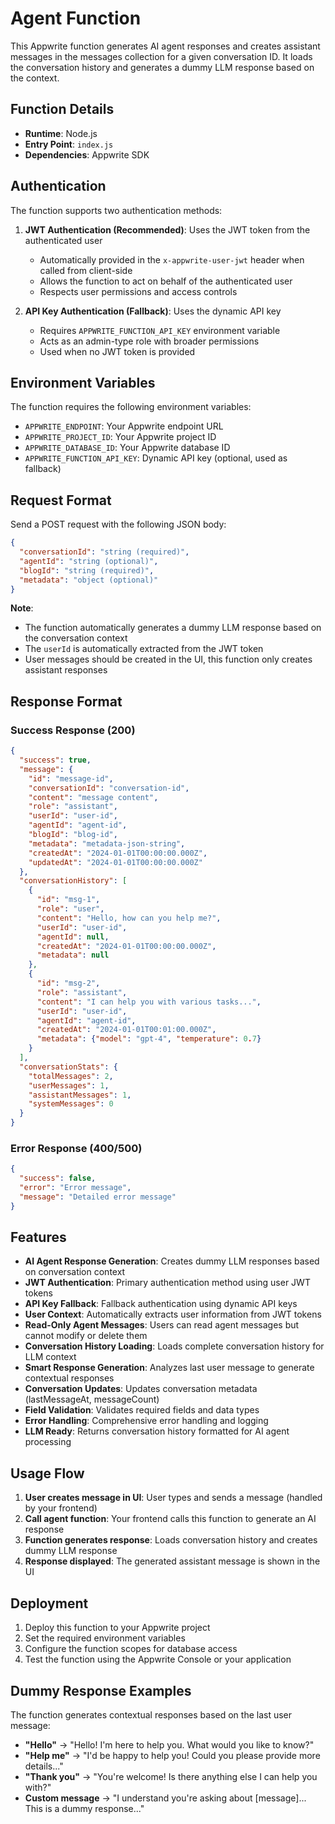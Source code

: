 # Agent Function

This Appwrite function generates AI agent responses and creates assistant messages in the messages collection for a given conversation ID. It loads the conversation history and generates a dummy LLM response based on the context.

## Function Details

- **Runtime**: Node.js
- **Entry Point**: `index.js`
- **Dependencies**: Appwrite SDK

## Authentication

The function supports two authentication methods:

1. **JWT Authentication (Recommended)**: Uses the JWT token from the authenticated user
   - Automatically provided in the `x-appwrite-user-jwt` header when called from client-side
   - Allows the function to act on behalf of the authenticated user
   - Respects user permissions and access controls

2. **API Key Authentication (Fallback)**: Uses the dynamic API key
   - Requires `APPWRITE_FUNCTION_API_KEY` environment variable
   - Acts as an admin-type role with broader permissions
   - Used when no JWT token is provided

## Environment Variables

The function requires the following environment variables:

- `APPWRITE_ENDPOINT`: Your Appwrite endpoint URL
- `APPWRITE_PROJECT_ID`: Your Appwrite project ID
- `APPWRITE_DATABASE_ID`: Your Appwrite database ID
- `APPWRITE_FUNCTION_API_KEY`: Dynamic API key (optional, used as fallback)

## Request Format

Send a POST request with the following JSON body:

```json
{
  "conversationId": "string (required)",
  "agentId": "string (optional)",
  "blogId": "string (required)",
  "metadata": "object (optional)"
}
```

**Note**: 
- The function automatically generates a dummy LLM response based on the conversation context
- The `userId` is automatically extracted from the JWT token
- User messages should be created in the UI, this function only creates assistant responses

## Response Format

### Success Response (200)
```json
{
  "success": true,
  "message": {
    "id": "message-id",
    "conversationId": "conversation-id",
    "content": "message content",
    "role": "assistant",
    "userId": "user-id",
    "agentId": "agent-id",
    "blogId": "blog-id",
    "metadata": "metadata-json-string",
    "createdAt": "2024-01-01T00:00:00.000Z",
    "updatedAt": "2024-01-01T00:00:00.000Z"
  },
  "conversationHistory": [
    {
      "id": "msg-1",
      "role": "user",
      "content": "Hello, how can you help me?",
      "userId": "user-id",
      "agentId": null,
      "createdAt": "2024-01-01T00:00:00.000Z",
      "metadata": null
    },
    {
      "id": "msg-2",
      "role": "assistant",
      "content": "I can help you with various tasks...",
      "userId": "user-id",
      "agentId": "agent-id",
      "createdAt": "2024-01-01T00:01:00.000Z",
      "metadata": {"model": "gpt-4", "temperature": 0.7}
    }
  ],
  "conversationStats": {
    "totalMessages": 2,
    "userMessages": 1,
    "assistantMessages": 1,
    "systemMessages": 0
  }
}
```

### Error Response (400/500)
```json
{
  "success": false,
  "error": "Error message",
  "message": "Detailed error message"
}
```

## Features

- **AI Agent Response Generation**: Creates dummy LLM responses based on conversation context
- **JWT Authentication**: Primary authentication method using user JWT tokens
- **API Key Fallback**: Fallback authentication using dynamic API keys
- **User Context**: Automatically extracts user information from JWT tokens
- **Read-Only Agent Messages**: Users can read agent messages but cannot modify or delete them
- **Conversation History Loading**: Loads complete conversation history for LLM context
- **Smart Response Generation**: Analyzes last user message to generate contextual responses
- **Conversation Updates**: Updates conversation metadata (lastMessageAt, messageCount)
- **Field Validation**: Validates required fields and data types
- **Error Handling**: Comprehensive error handling and logging
- **LLM Ready**: Returns conversation history formatted for AI agent processing

## Usage Flow

1. **User creates message in UI**: User types and sends a message (handled by your frontend)
2. **Call agent function**: Your frontend calls this function to generate an AI response
3. **Function generates response**: Loads conversation history and creates dummy LLM response
4. **Response displayed**: The generated assistant message is shown in the UI

## Deployment

1. Deploy this function to your Appwrite project
2. Set the required environment variables
3. Configure the function scopes for database access
4. Test the function using the Appwrite Console or your application

## Dummy Response Examples

The function generates contextual responses based on the last user message:

- **"Hello"** → "Hello! I'm here to help you. What would you like to know?"
- **"Help me"** → "I'd be happy to help you! Could you please provide more details..."
- **"Thank you"** → "You're welcome! Is there anything else I can help you with?"
- **Custom message** → "I understand you're asking about [message]... This is a dummy response..."
